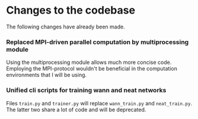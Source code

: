 # Changes to the codebase

The following changes have already been made.


### Replaced MPI-driven parallel computation by multiprocessing module

Using the multiprocessing module allows much more concise code.
Employing the MPI-protocol wouldn't be beneficial in the computation
environments that I will be using.


### Unified cli scripts for training wann and neat networks

Files `train.py` and `trainer.py` will replace `wann_train.py` and
`neat_train.py`. The latter two share a lot of code and will be deprecated.
